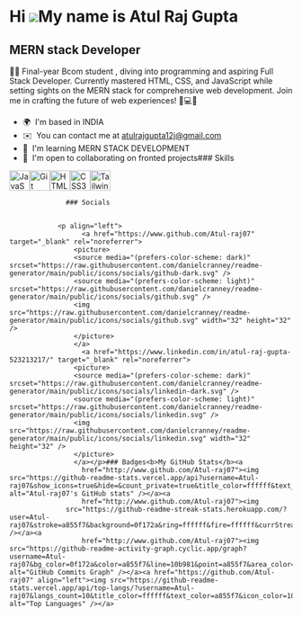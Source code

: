 Hi ![](https://user-images.githubusercontent.com/18350557/176309783-0785949b-9127-417c-8b55-ab5a4333674e.gif)My name is Atul Raj Gupta
======================================================================================================================================

MERN stack Developer
--------------------

👩‍💻 Final-year Bcom student , diving into programming and aspiring Full Stack Developer. Currently mastered HTML, CSS, and JavaScript while setting sights on the MERN stack for comprehensive web development. Join me in crafting the future of web experiences! 🚀💻✨

*   🌍  I'm based in INDIA
*   ✉️  You can contact me at [atulrajgupta12j@gmail.com](mailto:atulrajgupta12j@gmail.com)
*   🧠  I'm learning MERN STACK DEVELOPMENT
*   🤝  I'm open to collaborating on fronted projects### Skills 
<p align="left">
<a href="https://developer.mozilla.org/en-US/docs/Web/JavaScript" target="_blank" rel="noreferrer"><img src="https://raw.githubusercontent.com/danielcranney/readme-generator/main/public/icons/skills/javascript-colored.svg" width="36" height="36" alt="JavaScript" /></a><a href="https://git-scm.com/" target="_blank" rel="noreferrer"><img src="https://raw.githubusercontent.com/danielcranney/readme-generator/main/public/icons/skills/git-colored.svg" width="36" height="36" alt="Git" /></a><a href="https://developer.mozilla.org/en-US/docs/Glossary/HTML5" target="_blank" rel="noreferrer"><img src="https://raw.githubusercontent.com/danielcranney/readme-generator/main/public/icons/skills/html5-colored.svg" width="36" height="36" alt="HTML5" /></a><a href="https://www.w3.org/TR/CSS/#css" target="_blank" rel="noreferrer"><img src="https://raw.githubusercontent.com/danielcranney/readme-generator/main/public/icons/skills/css3-colored.svg" width="36" height="36" alt="CSS3" /></a><a href="https://tailwindcss.com/" target="_blank" rel="noreferrer"><img src="https://raw.githubusercontent.com/danielcranney/readme-generator/main/public/icons/skills/tailwindcss-colored.svg" width="36" height="36" alt="TailwindCSS" /></a>
                    </p>
                    
                  ### Socials
                  
                  
                <p align="left">
                      <a href="https://www.github.com/Atul-raj07" target="_blank" rel="noreferrer">
                    <picture>
                    <source media="(prefers-color-scheme: dark)" srcset="https://raw.githubusercontent.com/danielcranney/readme-generator/main/public/icons/socials/github-dark.svg" />
                    <source media="(prefers-color-scheme: light)" srcset="https://raw.githubusercontent.com/danielcranney/readme-generator/main/public/icons/socials/github.svg" />
                    <img src="https://raw.githubusercontent.com/danielcranney/readme-generator/main/public/icons/socials/github.svg" width="32" height="32" />
                    </picture>
                    </a>
                      <a href="https://www.linkedin.com/in/atul-raj-gupta-523213217/" target="_blank" rel="noreferrer">
                    <picture>
                    <source media="(prefers-color-scheme: dark)" srcset="https://raw.githubusercontent.com/danielcranney/readme-generator/main/public/icons/socials/linkedin-dark.svg" />
                    <source media="(prefers-color-scheme: light)" srcset="https://raw.githubusercontent.com/danielcranney/readme-generator/main/public/icons/socials/linkedin.svg" />
                    <img src="https://raw.githubusercontent.com/danielcranney/readme-generator/main/public/icons/socials/linkedin.svg" width="32" height="32" />
                    </picture>
                    </a></p>### Badges<b>My GitHub Stats</b><a
                      href="http://www.github.com/Atul-raj07"><img src="https://github-readme-stats.vercel.app/api?username=Atul-raj07&show_icons=true&hide=&count_private=true&title_color=ffffff&text_color=a855f7&icon_color=10b981&bg_color=0f172a&hide_border=true&show_icons=true" alt="Atul-raj07's GitHub stats" /></a><a
                      href="http://www.github.com/Atul-raj07"><img
                  src="https://github-readme-streak-stats.herokuapp.com/?user=Atul-raj07&stroke=a855f7&background=0f172a&ring=ffffff&fire=ffffff&currStreakNum=a855f7&currStreakLabel=ffffff&sideNums=a855f7&sideLabels=a855f7&dates=a855f7&hide_border=true" /></a><a
                      href="http://www.github.com/Atul-raj07"><img src="https://github-readme-activity-graph.cyclic.app/graph?username=Atul-raj07&bg_color=0f172a&color=a855f7&line=10b981&point=a855f7&area_color=0f172a&area=true&hide_border=true&custom_title=GitHub%20Commits%20Graph" alt="GitHub Commits Graph" /></a><a href="https://github.com/Atul-raj07" align="left"><img src="https://github-readme-stats.vercel.app/api/top-langs/?username=Atul-raj07&langs_count=10&title_color=ffffff&text_color=a855f7&icon_color=10b981&bg_color=0f172a&hide_border=true&locale=en&custom_title=Top%20%Languages" alt="Top Languages" /></a>
